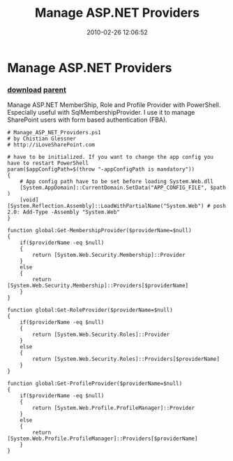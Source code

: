 ﻿---
pid:            1670
parent:         1669
children:       
poster:         cglessner
title:          Manage ASP.NET Providers
date:           2010-02-26 12:06:52
description:    Manage ASP.NET MemberShip, Role and Profile Provider with PowerShell. Especially useful with SqlMembershipProvider. I use it to manage SharePoint users with form based authentication (FBA).
format:         posh
---

# Manage ASP.NET Providers

### [download](1670.ps1) [parent](1669.md) 

Manage ASP.NET MemberShip, Role and Profile Provider with PowerShell. Especially useful with SqlMembershipProvider. I use it to manage SharePoint users with form based authentication (FBA).

```posh
# Manage_ASP_NET_Providers.ps1
# by Chistian Glessner
# http://iLoveSharePoint.com

# have to be initialized. If you want to change the app config you have to restart PowerShell
param($appConfigPath=$(throw "-appConfigPath is mandatory"))
{
    # App config path have to be set before loading System.Web.dll
    [System.AppDomain]::CurrentDomain.SetData("APP_CONFIG_FILE", $path )
    [void][System.Reflection.Assembly]::LoadWithPartialName("System.Web") # posh 2.0: Add-Type -Assembly "System.Web"
}

function global:Get-MembershipProvider($providerName=$null)
{    
    if($providerName -eq $null)
    {
        return [System.Web.Security.Membership]::Provider
    }
    else
    {
        return [System.Web.Security.Membership]::Providers[$providerName]
    } 
}

function global:Get-RoleProvider($providerName=$null)
{     
    if($providerName -eq $null)
    {
        return [System.Web.Security.Roles]::Provider
    }
    else
    {
        return [System.Web.Security.Roles]::Providers[$providerName]
    } 
}

function global:Get-ProfileProvider($providerName=$null)
{     
    if($providerName -eq $null)
    {
        return [System.Web.Profile.ProfileManager]::Provider
    }
    else
    {
        return [System.Web.Profile.ProfileManager]::Providers[$providerName]
    } 
}
```
